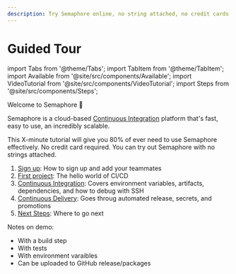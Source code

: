 ```yaml
---
description: Try Semaphore online, no string attached, no credit cards needed
---
```


# Guided Tour

import Tabs from '@theme/Tabs';
import TabItem from '@theme/TabItem';
import Available from '@site/src/components/Available';
import VideoTutorial from '@site/src/components/VideoTutorial';
import Steps from '@site/src/components/Steps';

Welcome to Semaphore 👋

Semaphore is a cloud-based [Continuous Integration](https://semaphoreci.com/continuous-integration) platform that's fast, easy to use, an incredibly scalable.

This X-minute tutorial will give you 80% of ever need to use Semaphore effectively. No credit card required. You can try out Semaphore with no strings attached.

1. [Sign up](tour/sign-up): How to sign up and add your teammates
2. [First project](tour/hello-world): The hello world of CI/CD
3. [Continuous Integration](tour/continuous-integration): Covers environment variables, artifacts, dependencies, and how to debug with SSH
4. [Continuous Delivery](tour/continuous-delivery): Goes throug automated release, secrets, and promotions
5. [Next Steps](tour/next-steps): Where to go next

Notes on demo:
- With a build step
- With tests
- With environment varaibles
- Can be uploaded to GitHub release/packages

